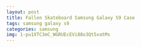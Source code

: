 ```yaml
---
layout: post
title: Fallen Skateboard Samsung Galaxy S9 Case
tags: samsung galaxy s9
categories: samsung
img: 1-pu1XTC3mC_WGRUEcEVi88o3Qt5xatMs
---
```

